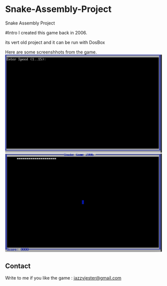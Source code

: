 # Snake-Assembly-Project
Snake Assembly Project

#Intro
I created this game back in 2006.

its vert old project and it can be run with DosBox

Here are some screenshhots from the game.
![](https://raw.githubusercontent.com/jazzyjester/Snake-Assembly-Project/master/img1.png)
![](https://raw.githubusercontent.com/jazzyjester/Snake-Assembly-Project/master/img2.png)

## Contact
Write to me if you like the game  : jazzyjester@gmail.com
